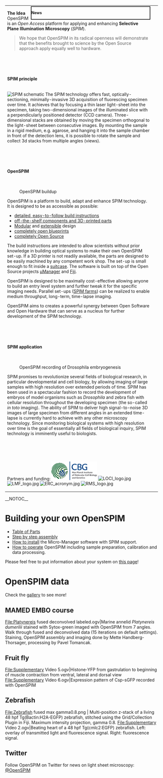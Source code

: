 ---
---
<table>
<tbody>
<tr class="odd">
<td><div cellspacing="5" style="width: 31em; font-size: 90%; text-align:left; float:right; position:relative; border:2px; border-style:solid;">
<p><b>News</b><br />
<listnews/></p>
</div>
<p><b>The Idea</b><br />
OpenSPIM is an <i>Open Access</i> platform for applying and enhancing <strong>Selective Plane Illumination Microscopy</strong> (<em>SPIM</em>).</p>
<blockquote>
<p>We hope that OpenSPIM in its radical openness will demonstrate that the benefits brought to science by the Open Source approach apply equally well to hardware.</p>
</blockquote></td>
<td><p> </p></td>
</tr>
<tr class="even">
<td><p> </p></td>
<td></td>
</tr>
<tr class="odd">
<td><p><b>SPIM principle</b></p></td>
<td></td>
</tr>
<tr class="even">
<td><p><img src="SPIM_logo.jpg" title="fig:SPIM schematic" width="200" alt="SPIM schematic" /> The SPIM technology offers fast, optically-sectioning, minimally-invasive 3D acquisition of fluorescing specimen over time. It achieves that by focusing a thin laser light-sheet into the specimen, taking two-dimensional images of the illuminated slice with a perpendicularly positioned detector (CCD camera). Three-dimensional stacks are obtained by moving the specimen orthogonal to the light-sheet between consecutive images. By mounting the sample in a rigid medium, e.g. agarose, and hanging it into the sample chamber in front of the detection lens, it is possible to rotate the sample and collect 3d stacks from multiple angles (views).</p></td>
<td></td>
</tr>
<tr class="odd">
<td><p> </p></td>
<td></td>
</tr>
<tr class="even">
<td><p><b>OpenSPIM</b></p></td>
<td></td>
</tr>
<tr class="odd">
<td><figure>
<img src="Combined_solidworks_real_registered_small_faster.gif" title="OpenSPIM buildup" alt="" /><figcaption>OpenSPIM buildup</figcaption>
</figure>
<p>OpenSPIM is a platform to build, adapt and enhance SPIM technology. It is designed to be as accessible as possible:</p>
<ul>
<li><a href="Step_by_step_assembly" title="wikilink">detailed, easy-to-follow build instructions</a></li>
<li><a href="Table_of_parts" title="wikilink">off-the-shelf components and 3D-printed parts</a></li>
<li><a href=":File:Combined_OpenSPIM_buildup_looped.gif" title="wikilink">Modular</a> and <a href="Configurations" title="wikilink">extensible</a> design</li>
<li><a href=":Category:Hardware" title="wikilink">completely open blueprints</a></li>
<li><a href=":Category:Software" title="wikilink">completely Open Source</a></li>
</ul>
<p>The build instructions are intended to allow scientists without prior knowledge in building optical systems to make their own OpenSPIM set-up. If a 3D printer is not readily available, the parts are designed to be easily machined by any competent work shop. The set-up is small enough to fit inside a <a href="Media:SPIM_in_a_suitcase.jpg" title="wikilink">suitcase</a>. The software is built on top of the Open Source projects <a href="http://micro-manager.org">µManager</a> and <a href="http://fiji.sc/">Fiji</a>.</p>
<p>OpenSPIM is designed to be maximally cost-effective allowing anyone to build an entry level system and further tweak it for the specific imaging needs. Parallel set-ups (<a href=":File:2I_1D_OpenSPIM_farm_02.jpg" title="wikilink">SPIM farms</a>) can be realized to enable medium throughput, long-term, time-lapse imaging.</p>
<p>OpenSPIM aims to creates a powerful synergy between Open Software and Open Hardware that can serve as a nucleus for further development of the SPIM technology.</p></td>
<td></td>
</tr>
<tr class="even">
<td><p> </p></td>
<td></td>
</tr>
<tr class="odd">
<td><p><b>SPIM application</b></p></td>
<td></td>
</tr>
<tr class="even">
<td><figure>
<img src="HisYFP_front_page.gif" title="OpenSPIM recording of Drosophila embryogenesis" width="200" alt="" /><figcaption>OpenSPIM recording of Drosophila embryogenesis</figcaption>
</figure>
<p>SPIM promises to revolutionize several fields of biological research, in particular developmental and cell biology, by allowing imaging of large samples with high resolution over extended periods of time. SPIM has been used in a spectacular fashion to record the development of embryos of model organisms such as <i>Drosophila</i> and zebra fish with cellular resolution throughout the developing specimen (the so-called <i>in toto</i> imaging). The ability of SPIM to deliver high signal-to-noise 3D images of large specimen from different angles in an extended time-lapse is currently hard to achieve with any other microscopy technology. Since monitoring biological systems with high resolution over time is the goal of essentially all fields of biological inquiry, SPIM technology is imminently useful to biologists.</p></td>
<td></td>
</tr>
<tr class="odd">
<td><p> </p></td>
<td></td>
</tr>
<tr class="even">
<td><p>Partners and funding: <img src="Mpi-cbg-logo.gif" title="fig:Mpi-cbg-logo.gif" width="150" alt="Mpi-cbg-logo.gif" /> <img src="LOCI_logo.jpg" title="fig:LOCI_logo.jpg" width="150" alt="LOCI_logo.jpg" /> <img src="LMF_logo.jpg" title="fig:LMF_logo.jpg" width="80" alt="LMF_logo.jpg" /> <img src="ERC_acronym.jpg" title="fig:ERC_acronym.jpg" width="100" alt="ERC_acronym.jpg" /> <img src="RMS_logo.jpg" title="fig:RMS_logo.jpg" width="150" alt="RMS_logo.jpg" /></p></td>
<td></td>
</tr>
</tbody>
</table>

\_\_NOTOC\_\_

# Building your own OpenSPIM

  - [Table of Parts](Table_of_parts "wikilink")
  - [Step by step assembly](Step_by_step_assembly "wikilink")
  - [How to install](How_to_install "wikilink") the Micro-Manager
    software with SPIM support.
  - [How to operate](Operation "wikilink") OpenSPIM including sample
    preparation, calibration and data processing.

Please feel free to put information about your system on [this
page](Who_has_an_OpenSPIM? "wikilink")\!

# OpenSPIM data

Check the [gallery](Gallery#OpenSPIM_data "wikilink") to see more\!

## MAMED EMBO course

<File:Platynereis> fused deconvolved labeled.ogv|Marine annelid
*Platynereis dumerilii* stained with Sytox-green imaged with OpenSPIM
from 7 angles. Walk through fused and deconvolved data (15 iterations on
default settings). Staining, OpenSPIM assembly and imaging done by Mette
Handberg-Thorsager, processing by Pavel Tomancak.

## Fruit fly

<File:Supplementary> Video 5.ogv|Histone-YFP from gastrulation to
beginning of muscle contraction from ventral, lateral and dorsal view
<File:Supplementary> Video 6.ogv|Expression pattern of Csp-sGFP recorded
with OpenSPIM

## Zebrafish

<File:Zebrafish> fused max gamma0.8.png | Multi-position z-stack of a
living 48 hpf Tg(Bactin:H2A-EGFP) zebrafish, stitched using the
Grid/Collection Plugin in Fiji. Maximum intensity projection, gamma 0.8.
<File:Supplementary> Video 2.ogv|Beating heart of a 48 hpf
Tg(cmlc2:EGFP) zebrafish. Left: overlay of transmitted light and
fluorescence signal. Right: fluorescence signal.

## Twitter

Follow OpenSPIM on Twitter for news on light sheet microscopy:
[@OpenSPIM](https://twitter.com/openspim)
